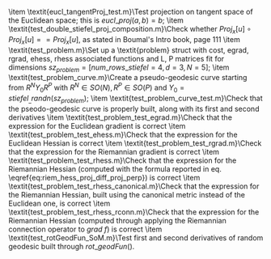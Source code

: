\item \textit{eucl\_tangentProj\_test.m}\\Test projection on tangent space of the Euclidean space; this is $eucl\_proj(a,b) = b$;
\item \textit{test\_double\_stiefel\_proj\_composition.m}\\Check whether $Proj_x[u] \circ Proj_x[u] == Proj_x[u]$, as stated in Boumal's Intro book, page 111
\item \textit{test\_problem.m}\\Set up a \textit{problem} struct with cost, egrad, rgrad, ehess, rhess associated functions and L, P matrices fit for dimensions $sz_{problem} = [ num\_rows\_stiefel=4, d=3, N=5 ]$;
\item \textit{test\_problem\_curve.m}\\Create a pseudo-geodesic curve starting from $R^N Y_0 R^P$ with $R^N \in SO(N), R^P \in SO(P)$ and $Y_0 = stiefel_\_randn(sz_{problem})$;
\item \textit{test\_problem\_curve\_test.m}\\Check that the pseodo-geodesic curve is properly built, along with its first and second derivatives
\item \textit{test\_problem\_test\_egrad.m}\\Check that the expression for the Euclidean gradient is correct
\item \textit{test\_problem\_test\_ehess.m}\\Check that the expression for the Euclidean Hessian is correct
\item \textit{test\_problem\_test\_rgrad.m}\\Check that the expression for the Riemannian gradient is correct
\item \textit{test\_problem\_test\_rhess.m}\\Check that the expression for the Riemannian Hessian (computed with the formula reported in eq. \eqref{eq:riem_hess_proj_diff_proj_perp}) is correct
\item \textit{test\_problem\_test\_rhess\_canonical.m}\\Check that the expression for the Riemannian Hessian, built using the canonical metric instead of the Euclidean one, is correct
\item \textit{test\_problem\_test\_rhess\_rconn.m}\\Check that the expression for the Riemannian Hessian (computed through applying the Riemannian connection operator to $grad ~ f$) is correct
\item \textit{test\_rotGeodFun\_SoM.m}\\Test first and second derivatives of random geodesic built through $rot\_geodFun()$.
 
